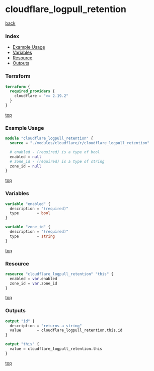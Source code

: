 # cloudflare_logpull_retention

[back](../cloudflare.md)

### Index

- [Example Usage](#example-usage)
- [Variables](#variables)
- [Resource](#resource)
- [Outputs](#outputs)

### Terraform

```terraform
terraform {
  required_providers {
    cloudflare = ">= 2.19.2"
  }
}
```

[top](#index)

### Example Usage

```terraform
module "cloudflare_logpull_retention" {
  source = "./modules/cloudflare/r/cloudflare_logpull_retention"

  # enabled - (required) is a type of bool
  enabled = null
  # zone_id - (required) is a type of string
  zone_id = null
}
```

[top](#index)

### Variables

```terraform
variable "enabled" {
  description = "(required)"
  type        = bool
}

variable "zone_id" {
  description = "(required)"
  type        = string
}
```

[top](#index)

### Resource

```terraform
resource "cloudflare_logpull_retention" "this" {
  enabled = var.enabled
  zone_id = var.zone_id
}
```

[top](#index)

### Outputs

```terraform
output "id" {
  description = "returns a string"
  value       = cloudflare_logpull_retention.this.id
}

output "this" {
  value = cloudflare_logpull_retention.this
}
```

[top](#index)